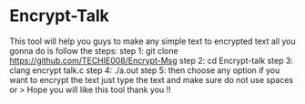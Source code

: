 # Encrypt-Talk
This tool will help you guys to make any simple text to encrypted text all you gonna do is follow the steps:
step 1: git clone https://github.com/TECHIE008/Encrypt-Msg
step 2: cd Encrypt-talk
step 3: clang encrypt talk.c
step 4: ./a.out
step 5: then choose any option if you want to encrypt the text just type the text and make sure do not use spaces or &gt;
Hope you will like this tool thank you !!
